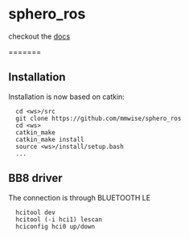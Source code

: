 sphero_ros
==========

checkout the [docs](http://mmwise.github.com/sphero_ros)

=======
## Installation
Installation is now based on catkin:

      cd <ws>/src
      git clone https://github.com/mmwise/sphero_ros
      cd <ws>
      catkin_make
      catkin_make install
      source <ws>/install/setup.bash
      ...

## BB8 driver
The connection is through BLUETOOTH LE

      hcitool dev
      hcitool (-i hci1) lescan
      hciconfig hci0 up/down

